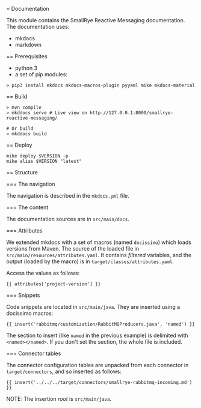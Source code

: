 = Documentation

This module contains the SmallRye Reactive Messaging documentation.
The documentation uses:

- mkdocs
- markdown

== Prerequisites

* python 3
* a set of pip modules:
```shell
> pip3 install mkdocs mkdocs-macros-plugin pyyaml mike mkdocs-material
```

== Build


```shell
> mvn compile
> mkddocs serve # Live view on http://127.0.0.1:8000/smallrye-reactive-messaging/

# Or build
> mkddocs build
```

== Deploy

```shell
mike deploy $VERSION -p
mike alias $VERSION "latest"
```

== Structure

=== The navigation

The navigation is described in the `mkdocs.yml` file.

=== The content

The documentation sources are in `src/main/docs`.

=== Attributes

We extended mkdocs with a set of macros (named `docissimo`) which loads versions from Maven.
The source of the loaded file in `src/main/resources/attributes.yaml`.
It contains *filtered* variables, and the output (loaded by the macro) is in `target/classes/attributes.yaml`.

Access the values as follows:

```text
{{ attributes['project-version'] }}
```

=== Snippets

Code snippets are located in `src/main/java`.
They are inserted using a docissimo macros:

```text
{{ insert('rabbitmq/customization/RabbitMQProducers.java', 'named') }}
```

The section to insert (like `named` in the previous example) is delimited with `<named></named>`.
If you don't set the section, the whole file is included.

=== Connector tables

The connector configuration tables are unpacked from each connector in `target/connectors`, and so inserted as follows:

```text
{{ insert('../../../target/connectors/smallrye-rabbitmq-incoming.md') }}
```

NOTE: The insertion *root* is `src/main/java`.
